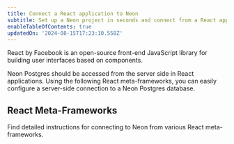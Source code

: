 ```yaml
---
title: Connect a React application to Neon
subtitle: Set up a Neon project in seconds and connect from a React application
enableTableOfContents: true
updatedOn: '2024-08-15T17:23:10.558Z'
---
```


React by Facebook is an open-source front-end JavaScript library for building user interfaces based on components.

Neon Postgres should be accessed from the server side in React applications. Using the following React meta-frameworks, you can easily configure a server-side connection to a Neon Postgres database.

## React Meta-Frameworks

Find detailed instructions for connecting to Neon from various React meta-frameworks.

<TechnologyNavigation open>

<a href="/docs/guides/nextjs" title="Next.js" description="Connect a Next.js application to Neon" icon="next-js"></a>

<a href="/docs/guides/remix" title="Remix" description="Connect a Remix application to Neon" icon="remix"></a>

<a href="/docs/guides/sveltekit" title="Sveltekit" description="Connect a Sveltekit application to Neon" icon="svelte"></a>

</TechnologyNavigation>

<NeedHelp/>
